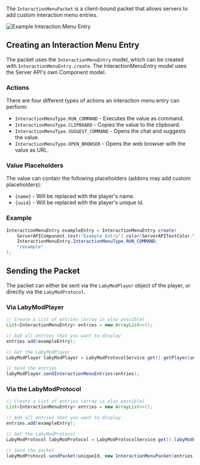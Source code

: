 The `InteractionMenuPacket` is a client-bound packet that allows servers to add custom interaction menu entries.

![Example Interaction Menu Entry](../../../../assets/files/serverapi/interaction-menu.png)

## Creating an Interaction Menu Entry

The packet uses the `InteractionMenuEntry` model, which can be created with `InteractionMenuEntry.create`.
The InteractionMenuEntry model uses the Server API's own Component model.

### Actions
There are four different types of actions an interaction menu entry can perform:

- `InteractionMenuType.RUN_COMMAND` - Executes the value as command.
- `InteractionMenuType.CLIPBOARD` - Copies the value to the clipboard.
- `InteractionMenuType.SUGGEST_COMMAND` - Opens the chat and suggests the value.
- `InteractionMenuType.OPEN_BROWSER` - Opens the web browser with the value as URL.

### Value Placeholders
The value can contain the following placeholders (addons may add custom placeholders):

- `{name}` - Will be replaced with the player's name.
- `{uuid}` - Will be replaced with the player's unique id.

### Example
```java
InteractionMenuEntry exampleEntry = InteractionMenuEntry.create(
    ServerAPIComponent.text("Example Entry").color(ServerAPITextColor.YELLOW),
    InteractionMenuEntry.InteractionMenuType.RUN_COMMAND,
    "/example"
);
```

## Sending the Packet

The packet can either be sent via the `LabyModPlayer` object of the player, or directly via the `LabyModProtocol`.

### Via LabyModPlayer

```java
// Create a List of entries (array is also possible)
List<InteractionMenuEntry> entries = new ArrayList<>();

// Add all entries that you want to display
entries.add(exampleEntry);

// Get the LabyModPlayer
LabyModPlayer labyModPlayer = LabyModProtocolService.get().getPlayer(uniqueId);

// Send the entries
labyModPlayer.sendInteractionMenuEntries(entries);
```

### Via the LabyModProtocol

```java
// Create a List of entries (array is also possible)
List<InteractionMenuEntry> entries = new ArrayList<>();

// Add all entries that you want to display
entries.add(exampleEntry);

// Get the LabyModProtocol
LabyModProtocol labyModProtocol = LabyModProtocolService.get().labyModProtocol();

// Send the packet
labyModProtocol.sendPacket(uniqueId, new InteractionMenuPacket(entries));
```
